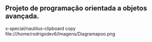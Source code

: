 ## Projeto de programação orientada a objetos avançada.
x-special/nautilus-clipboard
copy
file:///home/rodrigodev6/Imagens/Diagramapoo.png

